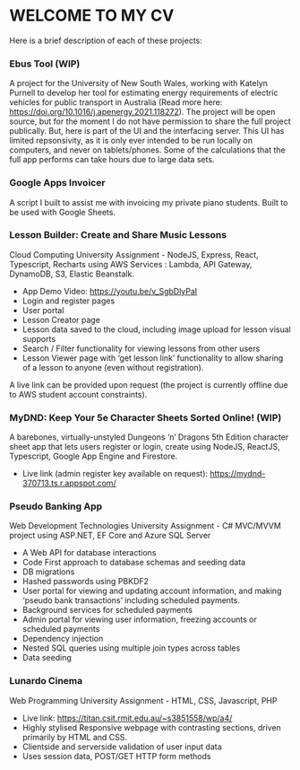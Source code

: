 # WELCOME TO MY CV

Here is a brief description of each of these projects:

### Ebus Tool (WIP)
A project for the University of New South Wales, working with Katelyn Purnell to develop her tool for estimating energy requirements of electric vehicles for public transport in Australia (Read more here: https://doi.org/10.1016/j.apenergy.2021.118272).  The project will be open source, but for the moment I do not have permission to share the full project publically. But, here is part of the UI and the interfacing server.  This UI has limited repsonsivity, as it is only ever intended to be run locally on computers, and never on tablets/phones.  Some of the calculations that the full app performs can take hours due to large data sets.

### Google Apps Invoicer
A script I built to assist me with invoicing my private piano students. Built to be used with Google Sheets.

### Lesson Builder: Create and Share Music Lessons
Cloud Computing University Assignment - NodeJS, Express, React, Typescript, Recharts using AWS Services : Lambda, API Gateway, DynamoDB, S3, Elastic Beanstalk. 
- App Demo Video: https://youtu.be/v_SgbDlyPaI
- Login and register pages
- User portal
- Lesson Creator page
- Lesson data saved to the cloud, including image upload for lesson visual supports
- Search / Filter functionality for viewing lessons from other users
- Lesson Viewer page with ‘get lesson link’ functionality to allow sharing of a lesson to anyone (even without registration).

A live link can be provided upon request (the project is currently offline due to AWS student account constraints).

### MyDND: Keep Your 5e Character Sheets Sorted Online! (WIP)
A barebones, virtually-unstyled Dungeons ‘n’ Dragons 5th Edition character sheet app that lets users register or login, create using NodeJS, ReactJS, Typescript, Google App Engine and Firestore.
 - Live link (admin register key available on request): https://mydnd-370713.ts.r.appspot.com/

### Pseudo Banking App
Web Development Technologies University Assignment - C# MVC/MVVM project using ASP.NET, EF Core and Azure SQL Server
 - A Web API for database interactions 
- Code First approach to database schemas and seeding data
- DB migrations 
- Hashed passwords using PBKDF2
- User portal for viewing and updating account information, and making ‘pseudo bank transactions’ including scheduled payments.
- Background services for scheduled payments
- Admin portal for viewing user information, freezing accounts or scheduled payments
- Dependency injection
- Nested SQL queries using multiple join types across tables
- Data seeding

### Lunardo Cinema
Web Programming University Assignment - HTML, CSS, Javascript, PHP
- Live link: https://titan.csit.rmit.edu.au/~s3851558/wp/a4/
- Highly stylised Responsive webpage with contrasting sections, driven primarily by HTML and CSS.
- Clientside and serverside validation of user input data
- Uses session data, POST/GET HTTP form methods

